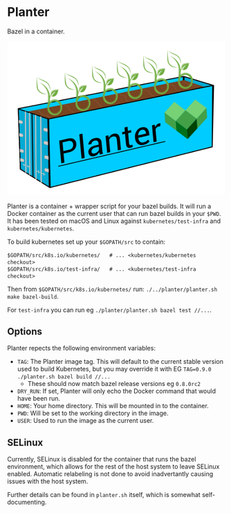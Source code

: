 # Planter 
Bazel in a container.

<img src="planter-logo.svg" />

Planter is a container + wrapper script for your bazel builds.
It will run a Docker container as the current user that can run bazel builds
in your `$PWD`. It has been tested on macOS and Linux against
`kubernetes/test-infra` and `kubernetes/kubernetes`.

To build kubernetes set up your `$GOPATH/src` to contain:
```
$GOPATH/src/k8s.io/kubernetes/   # ... <kubernetes/kubernetes checkout>
$GOPATH/src/k8s.io/test-infra/   # ... <kubernetes/test-infra checkout>
```
Then from `$GOPATH/src/k8s.io/kubernetes/` run:
 `./../planter/planter.sh make bazel-build`.

 For `test-infra` you can run eg `./planter/planter.sh bazel test //...`.

## Options

Planter repects the following environment variables:

 - `TAG`: The Planter image tag. This will default to the current stable
   version used to build Kubernetes, but you may override it with EG
   `TAG=0.9.0 ./planter.sh bazel build //...`
   - These should now match bazel release versions eg `0.8.0rc2`
 - `DRY_RUN`: If set, Planter will only echo the Docker command that would have
   been run.
 - `HOME`: Your home directory. This will be mounted in to the container.
 - `PWD`: Will be set to the working directory in the image.
 - `USER`: Used to run the image as the current user.

## SELinux

Currently, SELinux is disabled for the container that runs the bazel
environment, which allows for the rest of the host system to leave SELinux
enabled. Automatic relabeling is not done to avoid inadvertantly causing issues
with the host system.


Further details can be found in `planter.sh` itself, which is somewhat
self-documenting.
